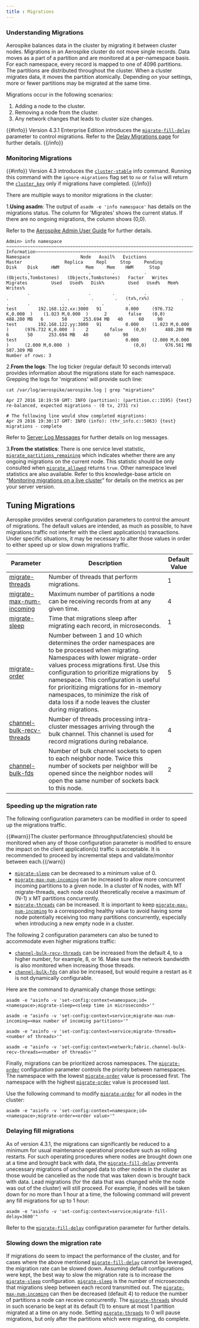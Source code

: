 ```yaml
---
title : Migrations
---
```


### Understanding Migrations

Aerospike balances data in the cluster by migrating it between cluster nodes. Migrations in an Aerospike cluster do not move single records. Data moves as a part of a partition and are monitored at a per-namespace basis. For each namespace, every record is mapped to one of 4096 partitions. The partitions are distributed throughout the cluster. When a cluster migrates data, it moves the partition atomically. Depending on your settings, more or fewer partitions may be migrated at the same time.

Migrations occur in the following scenarios:
1. Adding a node to the cluster.
2. Removing a node from the cluster.
3. Any network changes that leads to cluster size changes.

{{#info}}
Version 4.3.1 Enterprise Edition introduces the [`migrate-fill-delay`](/docs/reference/configuration/#migrate-fill-delay) parameter to control migrations. 
Refer to the [Delay Migrations page](/docs/operations/manage/migration/delay_migrations/index.html) for further details.
{{/info}}

### Monitoring Migrations

{{#info}}
Version 4.3 introduces the [`cluster-stable`](/docs/reference/info/#cluster-stable) info command. Running this command with 
the `ignore-migrations` flag set to `no` or `false` will return the [`cluster_key`](/docs/reference/metrics/?show-removed=1#cluster_key) 
only if migrations have completed.
{{/info}}

There are multiple ways to monitor migrations in the cluster:

1.**Using asadm**: The output of `asadm -e 'info namespace'` has details on the migrations status. The column for 'Migrates' shows the current status. If there are no ongoing migrations, the column shows (0,0). 

Refer to the [Aerospike Admin User Guide](/docs/tools/asadm/user_guide) for further details.

```asciidoc
Admin> info namespace
~~~~~~~~~~~~~~~~~~~~~~~~~~~~~~~~~~~~~~~~~~~~~~~~~~~~~~~~~~~~~~~~~~~~~~~~~~~~~~~~~~~~~~~Namespace Information~~~~~~~~~~~~~~~~~~~~~~~~~~~~~~~~~~~~~~~~~~~~~~~~~~~~~~~~~~~~~~~~~~~~~~~~~~~~~~~~~~~~~~~~
Namespace                   Node   Avail%   Evictions                 Master                Replica     Repl     Stop     Pending         Disk    Disk     HWM          Mem     Mem    HWM      Stop   
        .                      .        .           .   (Objects,Tombstones)   (Objects,Tombstones)   Factor   Writes    Migrates         Used   Used%   Disk%         Used   Used%   Mem%   Writes%   
        .                      .        .           .                      .                      .        .        .   (tx%,rx%)            .       .       .            .       .      .         .   
test        192.168.122.xx:3000   91         0.000     (976.732 K,0.000  )    (1.023 M,0.000  )      2        false    (0,0)       488.280 MB   6       50      253.694 MB   40      60     90        
test        192.168.122.yy:3000   91         0.000     (1.023 M,0.000  )      (976.732 K,0.000  )    2        false    (0,0)       488.280 MB   6       50      253.694 MB   40      60     90        
test                                         0.000     (2.000 M,0.000  )      (2.000 M,0.000  )                        (0,0)       976.561 MB                   507.389 MB
Number of rows: 3

```

2.**From the logs**: The log ticker (regular default 10 seconds interval) provides information about the migrations state for each namespace. Grepping the logs for 'migrations' will provide such line:

```asciidoc
cat /var/log/aerospike/aerospike.log | grep "migrations"

Apr 27 2016 18:19:59 GMT: INFO (partition): (partition.c::3195) {test} re-balanced, expected migrations - (0 tx, 2731 rx)

# The following line would show completed migrations:
Apr 29 2016 19:30:17 GMT: INFO (info): (thr_info.c::5063) {test} migrations - complete
```

Refer to [Server Log Messages](/docs/reference/serverlogmessages) for further details on log messages.

3.**From the statistics**: There is one service level statistic, [`migrate_partitions_remaining`](/docs/reference/metrics#migrate_partitions_remaining) which indicates whether there are any ongoing migrations on the current node. This statistic should be only consulted when [`migrate_allowed`](/docs/reference/metrics/#migrate_allowed) returns `true`. Other namespace level statistics are also available. Refer to this knowledge-base article on "[Monitoring migrations on a live cluster](https://discuss.aerospike.com/t/faq-monitoring-migrations-on-a-live-aerospike-cluster/3200)" for details on the metrics as per your server version.

## Tuning Migrations

Aerospike provides several configuration parameters to control the amount of migrations. The default values are intended, as much as possible, to have migrations traffic not interfer with the client application(s) transactions. Under specific situations, it may be necessary to alter those values in order to either speed up or slow down migrations traffic.

Parameter	| Description	| Default Value
--- | --- | ---
[migrate-threads](/docs/reference/configuration#migrate-threads) | Number of threads that perform migrations. | 1
[migrate-max-num-incoming](/docs/reference/configuration#migrate-max-num-incoming) | Maximum number of partitions a node can be receiving records from at any given time.  | 4
[migrate-sleep](/docs/reference/configuration#migrate-sleep) | Time that migrations sleep after migrating each record, in microseconds. | 1
[migrate-order](/docs/reference/configuration#migrate-order) | Number between 1 and 10 which determines the order namespaces are to be processed when migrating. Namespaces with lower migrate-order values process migrations first. Use this configuration to prioritize migrations by namespace. This configuration is useful for prioritizing migrations for in-memory namespaces, to minimize the risk of data loss if a node leaves the cluster during migrations. | 5
[channel-bulk-recv-threads](/docs/reference/configuration#channel-bulk-recv-threads) | Number of threads processing intra-cluster messages arriving through the bulk channel. This channel is used for record migrations during rebalance. | 4
[channel-bulk-fds](/docs/reference/configuration#channel-bulk-fds) | Number of bulk channel sockets to open to each neighbor node. Twice this number of sockets per neighbor will be opened since the neighbor nodes will open the same number of sockets back to this node. | 2

### Speeding up the migration rate

The following configuration parameters can be modified in order to speed up the migrations traffic.

{{#warn}}The cluster performance (throughput/latencies) should be monitored when any of those configuration parameter is modified to ensure the impact on the client application(s) traffic is acceptable. It is recommended to proceed by incremental steps and validate/monitor between each.{{/warn}}

- [`migrate-sleep`](/docs/reference/configuration/?show-removed=1#migrate-sleep) can be decreased to a minimum value of 0. 
- [`migrate-max-num-incoming`](/docs/reference/configuration/?show-removed=1#migrate-max-num-incoming) can be increased to allow more concurrent incoming partitions to a given node. In a cluster of N nodes, with MT migrate-threads, each node could theoretically receive a maximum of (N-1) x MT partitions concurrently. 
- [`migrate-threads`](/docs/reference/configuration/?show-removed=1#migrate-threads) can be increased. It is important to keep [`migrate-max-num-incoming`](/docs/reference/configuration/?show-removed=1#migrate-max-num-incoming) to a corresponding healthy value to avoid having some node potentially receiving too many partitions concurrently, especially when introducing a new empty node in a cluster.

The following 2 configuration parameters can also be tuned to accommodate even higher migrations traffic:

- [`channel-bulk-recv-threads`](/docs/reference/configuration/?show-removed=1#channel-bulk-recv-threads) can be increased from the default 4, to a higher number, for example, 8, or 16. Make sure the network bandwidth is also monitored when increasing those threads.
- [`channel-bulk-fds`](/docs/reference/configuration/?show-removed=1#channel-bulk-fds) can also be increased, but would require a restart as it is not dynamically configurable.


Here are the command to dynamically change those settings:

```
asadm -e "asinfo -v 'set-config:context=namespace;id=<namespace>;migrate-sleep=<sleep time in microseconds>'"
```

```
asadm -e "asinfo -v 'set-config:context=service;migrate-max-num-incoming=<max number of incoming partitions>'"
```

```
asadm -e "asinfo -v 'set-config:context=service;migrate-threads=<number of threads>'"
```

```
asadm -e "asinfo -v 'set-config:context=network;fabric.channel-bulk-recv-threads=<number of threads>'"
```

Finally, migrations can be prioritized across namespaces. The [`migrate-order`](/docs/reference/configuration/?show-removed=1#migrate-order) configuration parameter controls the priority between namespaces. The namespace with the lowest [`migrate-order`](/docs/reference/configuration/?show-removed=1#migrate-order) value is processed first. The namespace with the highest [`migrate-order`](/docs/reference/configuration/?show-removed=1#migrate-order) value is processed last.

Use the following command to modify [`migrate-order`](/docs/reference/configuration/?show-removed=1#migrate-order) for all nodes in the cluster:

```
asadm -e "asinfo -v 'set-config:context=namespace;id=<namespace>;migrate-order=<order value>'"
```

### Delaying fill migrations

As of version 4.3.1, the migrations can significantly be reduced to a minimum for usual maintenance operational procedure such as rolling restarts. For such operating procedures where nodes are brought down one at a time and brought back with data, the [`migrate-fill-delay`](/docs/reference/configuration/?show-removed=1#migrate-fill-delay) prevents unecessary migrations of unchanged data to other nodes in the cluster as those would 
be cancelled as the node that was taken down is brought back with data. Lead migrations (for the data that was changed while the node was out of the cluster) will still proceed. For example, if nodes will be taken down for no more than 1 hour at a time, the following command will prevent any fill migrations for up to 1 hour:

```
asadm -e "asinfo -v 'set-config:context=service;migrate-fill-delay=3600'"
```

Refer to the [`migrate-fill-delay`](/docs/reference/configuration/?show-removed=1#migrate-fill-delay) configuration parameter for further details.

### Slowing down the migration rate

If migrations do seem to impact the performance of the cluster, and for cases where the above mentioned [`migrate-fill-delay`](/docs/reference/configuration/?show-removed=1#migrate-fill-delay) cannot be leveraged, the migration rate can be slowed down. Assuming default configurations were kept, the best way to slow the migration rate is to increase the [`migrate-sleep`](/docs/reference/configuration/?show-removed=1#migrate-sleep) configuration. [`migrate-sleep`](/docs/reference/configuration/?show-removed=1#migrate-sleep) is the number of microseconds that migrations sleep between each record transmitted out. The [`migrate-max-num-incoming`](/docs/reference/configuration/?show-removed=1#migrate-max-num-incoming) can then be decreased (default 4) to reduce the number of partitions a node can receive concurrently. The [`migrate-threads`](/docs/reference/configuration/?show-removed=1#migrate-threads) should in such scenario be kept at its default (1) to ensure at most 1 partition migrated at a time on any node. Setting [`migrate-threads`](/docs/reference/configuration/?show-removed=1#migrate-threads) to 0 will pause migrations, but only after the  partitions which were migrating, do complete.
